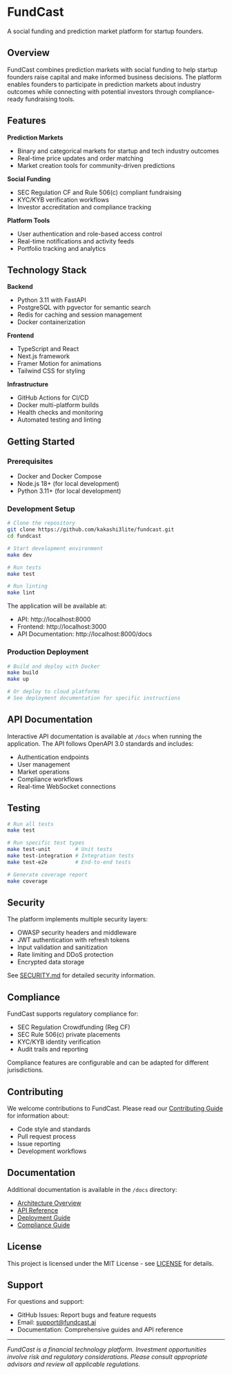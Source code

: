 # FundCast

A social funding and prediction market platform for startup founders.

## Overview

FundCast combines prediction markets with social funding to help startup founders raise capital and make informed business decisions. The platform enables founders to participate in prediction markets about industry outcomes while connecting with potential investors through compliance-ready fundraising tools.

## Features

**Prediction Markets**
- Binary and categorical markets for startup and tech industry outcomes
- Real-time price updates and order matching
- Market creation tools for community-driven predictions

**Social Funding**  
- SEC Regulation CF and Rule 506(c) compliant fundraising
- KYC/KYB verification workflows
- Investor accreditation and compliance tracking

**Platform Tools**
- User authentication and role-based access control
- Real-time notifications and activity feeds
- Portfolio tracking and analytics

## Technology Stack

**Backend**
- Python 3.11 with FastAPI
- PostgreSQL with pgvector for semantic search
- Redis for caching and session management
- Docker containerization

**Frontend**
- TypeScript and React
- Next.js framework
- Framer Motion for animations
- Tailwind CSS for styling

**Infrastructure**
- GitHub Actions for CI/CD
- Docker multi-platform builds
- Health checks and monitoring
- Automated testing and linting

## Getting Started

### Prerequisites

- Docker and Docker Compose
- Node.js 18+ (for local development)
- Python 3.11+ (for local development)

### Development Setup

```bash
# Clone the repository
git clone https://github.com/kakashi3lite/fundcast.git
cd fundcast

# Start development environment
make dev

# Run tests
make test

# Run linting
make lint
```

The application will be available at:
- API: http://localhost:8000
- Frontend: http://localhost:3000
- API Documentation: http://localhost:8000/docs

### Production Deployment

```bash
# Build and deploy with Docker
make build
make up

# Or deploy to cloud platforms
# See deployment documentation for specific instructions
```

## API Documentation

Interactive API documentation is available at `/docs` when running the application. The API follows OpenAPI 3.0 standards and includes:

- Authentication endpoints
- User management
- Market operations  
- Compliance workflows
- Real-time WebSocket connections

## Testing

```bash
# Run all tests
make test

# Run specific test types
make test-unit        # Unit tests
make test-integration # Integration tests
make test-e2e         # End-to-end tests

# Generate coverage report
make coverage
```

## Security

The platform implements multiple security layers:

- OWASP security headers and middleware
- JWT authentication with refresh tokens
- Input validation and sanitization
- Rate limiting and DDoS protection
- Encrypted data storage

See [SECURITY.md](SECURITY.md) for detailed security information.

## Compliance

FundCast supports regulatory compliance for:

- SEC Regulation Crowdfunding (Reg CF)
- SEC Rule 506(c) private placements
- KYC/KYB identity verification
- Audit trails and reporting

Compliance features are configurable and can be adapted for different jurisdictions.

## Contributing

We welcome contributions to FundCast. Please read our [Contributing Guide](CONTRIBUTING.md) for information about:

- Code style and standards
- Pull request process  
- Issue reporting
- Development workflows

## Documentation

Additional documentation is available in the `/docs` directory:

- [Architecture Overview](docs/architecture.md)
- [API Reference](docs/api.md)
- [Deployment Guide](docs/deployment.md)
- [Compliance Guide](docs/compliance.md)

## License

This project is licensed under the MIT License - see [LICENSE](LICENSE) for details.

## Support

For questions and support:

- GitHub Issues: Report bugs and feature requests
- Email: support@fundcast.ai
- Documentation: Comprehensive guides and API reference

---

*FundCast is a financial technology platform. Investment opportunities involve risk and regulatory considerations. Please consult appropriate advisors and review all applicable regulations.*